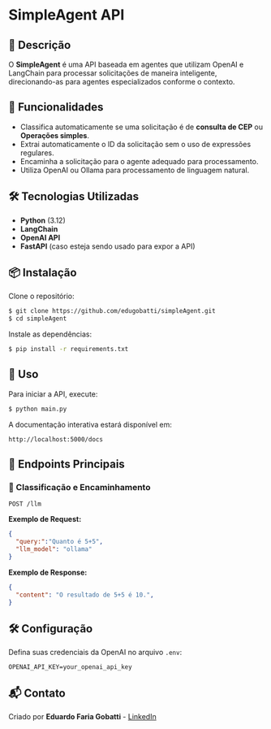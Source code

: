 # SimpleAgent API


## 📌 Descrição
O **SimpleAgent** é uma API baseada em agentes que utilizam OpenAI e LangChain para processar solicitações de maneira inteligente, direcionando-as para agentes especializados conforme o contexto.

## 🚀 Funcionalidades
- Classifica automaticamente se uma solicitação é de **consulta de CEP** ou **Operações simples**.
- Extrai automaticamente o ID da solicitação sem o uso de expressões regulares.
- Encaminha a solicitação para o agente adequado para processamento.
- Utiliza OpenAI ou Ollama para processamento de linguagem natural.

## 🛠️ Tecnologias Utilizadas
- **Python** (3.12)
- **LangChain**
- **OpenAI API**
- **FastAPI** (caso esteja sendo usado para expor a API)

## 📦 Instalação
Clone o repositório:
```sh
$ git clone https://github.com/edugobatti/simpleAgent.git
$ cd simpleAgent
```

Instale as dependências:
```sh
$ pip install -r requirements.txt
```

## 🚀 Uso
Para iniciar a API, execute:
```sh
$ python main.py
```

A documentação interativa estará disponível em:
```
http://localhost:5000/docs
```

## 📡 Endpoints Principais

### 🔹 Classificação e Encaminhamento
```http
POST /llm
```
**Exemplo de Request:**
```json
{
  "query:":"Quanto é 5+5",
  "llm_model": "ollama"
}
```
**Exemplo de Response:**
```json
{
  "content": "O resultado de 5+5 é 10.",
}
```

## 🛠️ Configuração
Defina suas credenciais da OpenAI no arquivo `.env`:
```env
OPENAI_API_KEY=your_openai_api_key
```


## 📬 Contato
Criado por **Eduardo Faria Gobatti** - [LinkedIn](https://www.linkedin.com/in/eduardo-gobatti-5b8a18188/)

